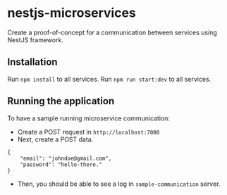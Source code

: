 # nestjs-microservices

Create a proof-of-concept for a communication between services using NestJS framework.

## Installation

Run `npm install` to all services.
Run `npm run start:dev` to all services.

## Running the application

To have a sample running microservice communication:

- Create a POST request in `http://localhost:7000`
- Next, create a POST data.

```
{
    "email": "johndoe@gmail.com",
    "password": "hello-there."
}
```

- Then, you should be able to see a log in `sample-communication` server.
